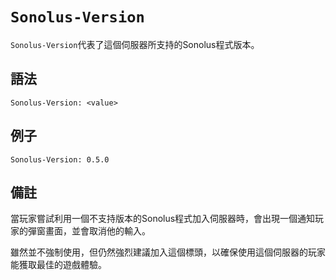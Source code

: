# `Sonolus-Version`

`Sonolus-Version`代表了這個伺服器所支持的Sonolus程式版本。

## 語法

```http
Sonolus-Version: <value>
```

## 例子

```http
Sonolus-Version: 0.5.0
```

## 備註

當玩家嘗試利用一個不支持版本的Sonolus程式加入伺服器時，會出現一個通知玩家的彈窗畫面，並會取消他的輸入。

雖然並不強制使用，但仍然強烈建議加入這個標頭，以確保使用這個伺服器的玩家能獲取最佳的遊戲體驗。
